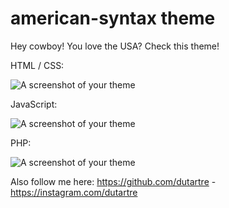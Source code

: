 # american-syntax theme

Hey cowboy! You love the USA?
Check this theme!


HTML / CSS:

![A screenshot of your theme](http://image.noelshack.com/fichiers/2019/05/2/1548758815-css-html-screen.png)


JavaScript:

![A screenshot of your theme](http://image.noelshack.com/fichiers/2019/05/2/1548758815-js-screen.png)


PHP:

![A screenshot of your theme](http://image.noelshack.com/fichiers/2019/05/2/1548758815-php-screen.png)


Also follow me here:
https://github.com/dutartre - https://instagram.com/dutartre
